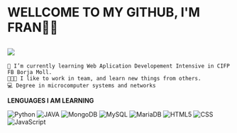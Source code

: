 # WELLCOME TO MY GITHUB, I'M FRAN🙋‍♂️

![](https://i.ibb.co/WH8DLrF/image-header.gif)
---

```
📕 I’m currently learning Web Aplication Developement Intensive in CIFP FB Borja Moll.
🧑‍🤝‍🧑 I like to work in team, and learn new things from others.
💻 Degree in microcomputer systems and networks
```

**LENGUAGES I AM LEARNING**

![Python](https://img.shields.io/badge/Python-00000F?style=for-the-badge&logo=python&logoColor=yellow)
![JAVA](https://img.shields.io/badge/Java-red?style=for-the-badge)
![MongoDB](https://img.shields.io/badge/MongoDB-00000F?style=for-the-badge&logo=mongodb&logoColor=green)
![MySQL](https://img.shields.io/badge/MySQL-00000F?style=for-the-badge&logo=mysql&logoColor=white)
![MariaDB](https://img.shields.io/badge/MariaDB-00000F?style=for-the-badge&logo=mariadb&logoColor=E2A26C)
![HTML5](https://img.shields.io/badge/HTML5-E34F26?style=for-the-badge&logo=html5&logoColor=white)
![CSS](https://img.shields.io/badge/CSS3-1572B6?style=for-the-badge&logo=css3&logoColor=white)
![JavaScript](https://img.shields.io/badge/JavaScript-FCF5D8?style=for-the-badge&logo=javascript&logoColor=yellow)
